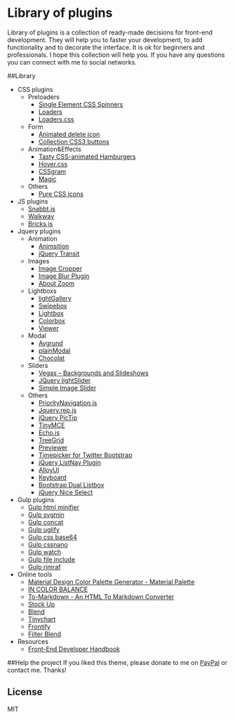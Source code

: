 # Library of plugins
Library of plugins is a collection of ready-made decisions for front-end development. They will help you to faster your development, to add functionality and to decorate the interface. It is ok for beginners and professionals. I hope this collection will help you. If you have any questions you can connect with me to social networks.

##Library

*   CSS plugins
    *   Preloaders
        *   [Single Element CSS Spinners](http://projects.lukehaas.me/css-loaders/)
        *   [Loaders](http://codepen.io/matthewpalmer/pen/nFmtg)
        *   [Loaders.css](http://connoratherton.com/loaders)
    *   Form
        *   [Animated delete icon](http://codepen.io/yesilfasulye/pen/LmIlw)
        *   [Collection CSS3 buttons](http://codepen.io/Angelfire/pen/opdDt)
    *   Animation&Effects
        *   [Tasty CSS-animated Hamburgers](https://jonsuh.com/hamburgers/)
        *   [Hover.css](http://ianlunn.github.io/Hover/)
        *   [CSSgram](http://una.im/CSSgram/)
        *   [Magic](http://minimamente.com/example/magic_animations/)
	*   Others	
		*   [Pure CSS icons](http://saeedalipoor.github.io/icono/)
*   JS plugins
	*   [Snabbt.js](http://daniel-lundin.github.io/snabbt.js)
	*   [Walkway](https://connoratherton.com/walkway)
	*   [Bricks.js](http://callmecavs.com/bricks.js/)
*   Jquery plugins
    *   Animation
        *   [Animsition](http://git.blivesta.com/animsition/)
        *   [jQuery Transit](http://ricostacruz.com/jquery.transit/)
    *   Images
        *   [Image Cropper](http://fengyuanchen.github.io/cropper/)
        *   [Image Blur Plugin](http://msurguy.github.io/background-blur/)
        *   [About Zoom](http://www.jacklmoore.com/zoom/)
    *   Lightboxs
        *   [lightGallery](http://sachinchoolur.github.io/lightGallery/)
        *   [Swipebox](https://brutaldesign.github.io/swipebox/)
        *   [Lightbox](http://lokeshdhakar.com/projects/lightbox2/)
        *   [Colorbox](http://www.jacklmoore.com/colorbox/)
        *   [Viewer](http://fengyuanchen.github.io/viewer/)
    *   Modal
        *   [Avgrund](http://labs.voronianski.com/jquery.avgrund.js/)
        *   [plainModal](http://anseki.github.io/jquery-plainmodal/)
        *   [Chocolat](http://chocolat.insipi.de)
    *   Sliders
        *   [Vegas – Backgrounds and Slideshows](http://vegas.jaysalvat.com/)
        *   [JQuery lightSlider](http://sachinchoolur.github.io/lightslider/)
        *   [Simple Image Slider](http://kavyasukumar.com/apps/imgSlider/)
    *   Others
        *   [PriorityNavigation.js](http://gijsroge.github.io/priority-nav.js/)
        *   [Jquery.rep.js](http://pep.briangonzalez.org/)
        *   [jQuery PicTip](http://dfernandeza.github.io/pictip/)
        *   [TinyMCE](https://www.tinymce.com/)
        *   [Echo.js](https://github.com/toddmotto/echo)
        *   [TreeGrid](http://maxazan.github.io/jquery-treegrid/)
        *   [Previewer](https://github.com/fengyuanchen/previewer)
        *   [Timepicker for Twitter Bootstrap](http://jdewit.github.io/bootstrap-timepicker/)
        *   [jQuery ListNav Plugin](http://ericsteinborn.com/jquery-listnav/)
        *   [AlloyUI](http://alloyui.com/)
        *   [Keyboard](http://mottie.github.io/Keyboard/)
        *   [Bootstrap Dual Listbox](http://www.virtuosoft.eu/code/bootstrap-duallistbox/)
        *   [jQuery Nice Select](http://hernansartorio.com/jquery-nice-select/)
*   Gulp plugins
	*   [Gulp html minifier](https://github.com/origin1tech/gulp-html-minifier)
	*   [Gulp svgmin](https://github.com/ben-eb/gulp-svgmin)
	*   [Gulp concat](https://github.com/contra/gulp-concat)
	*   [Gulp uglify](https://github.com/terinjokes/gulp-uglify)
	*   [Gulp css base64](https://github.com/zckrs/gulp-css-base64)
	*   [Gulp cssnano](https://github.com/ben-eb/gulp-cssnano)
	*   [Gulp watch](https://github.com/floatdrop/gulp-watch)
	*   [Gulp file include](https://github.com/coderhaoxin/gulp-file-include)
	*   [Gulp rimraf](https://github.com/robrich/gulp-rimraf)
*   Online tools
	*   [Material Design Color Palette Generator - Material Palette](http://www.materialpalette.com/)
	*   [IN COLOR BALANCE](http://color.romanuke.com/)
	*   [To-Markdown - An HTML To Markdown Converter](https://domchristie.github.io/to-markdown/)
	*   [Stock Up](http://www.sitebuilderreport.com/stock-up)
	*   [Blend](http://colinkeany.com/blend/)
	*   [Tinychart](http://tinychart.co)
	*   [Frontify](https://frontify.com/styleguide)
	*   [Filter Blend](http://ilyashubin.github.io/FilterBlend/)
*   Resources
	*   [Front-End Developer Handbook](https://frontendmasters.gitbooks.io/front-end-handbook/content/index.html)

##Help the project
If you liked this theme, please donate to me on [PayPal](https://www.paypal.me/melnik909) or contact me. Thanks!

## License
MIT


